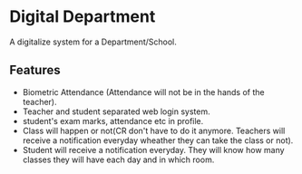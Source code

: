 
# Digital Department
A digitalize system for a Department/School.
## Features

- Biometric Attendance (Attendance will not be in the hands of the teacher).
- Teacher and student separated web login system.
- student's exam marks, attendance etc in profile.
- Class will happen or not(CR don't have to do it anymore. Teachers will receive a notification everyday wheather they can take the class or not).
- Student will receive a notification everyday. They will know how many classes they will have each day and in which room.
